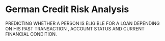 # German Credit Risk Analysis

PREDICTING WHETHER A PERSON IS ELIGIBLE FOR A LOAN DEPENDING ON HIS PAST TRANSACTION , ACCOUNT STATUS AND CURRENT FINANCIAL CONDITION.

